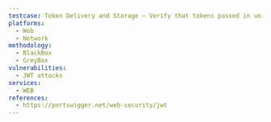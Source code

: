 ```yaml
---
testcase: Token Delivery and Storage – Verify that tokens passed in unintended contexts (e.g., query param reflected in Referer) are rejected. Web (HTTP/HTTPS) service
platforms: 
  - Web
  - Network
methodology: 
  - BlackBox
  - GreyBox
vulnerabilities:
  - JWT attacks
services:
  - WEB
references:
  - https://portswigger.net/web-security/jwt
---
```

